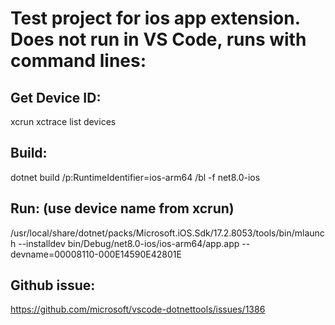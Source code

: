# Test project for ios app extension. Does not run in VS Code, runs with command lines:

## Get Device ID:
xcrun xctrace list devices

## Build:
dotnet build /p:RuntimeIdentifier=ios-arm64 /bl -f net8.0-ios

## Run: (use device name from xcrun)
/usr/local/share/dotnet/packs/Microsoft.iOS.Sdk/17.2.8053/tools/bin/mlaunch --installdev bin/Debug/net8.0-ios/ios-arm64/app.app --devname=00008110-000E14590E42801E

## Github issue:
https://github.com/microsoft/vscode-dotnettools/issues/1386